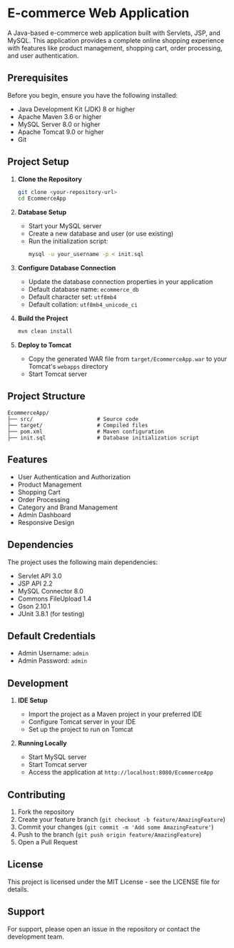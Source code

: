 # E-commerce Web Application

A Java-based e-commerce web application built with Servlets, JSP, and MySQL. This application provides a complete online shopping experience with features like product management, shopping cart, order processing, and user authentication.

## Prerequisites

Before you begin, ensure you have the following installed:
- Java Development Kit (JDK) 8 or higher
- Apache Maven 3.6 or higher
- MySQL Server 8.0 or higher
- Apache Tomcat 9.0 or higher
- Git

## Project Setup

1. **Clone the Repository**
   ```bash
   git clone <your-repository-url>
   cd EcommerceApp
   ```

2. **Database Setup**
   - Start your MySQL server
   - Create a new database and user (or use existing)
   - Run the initialization script:
     ```bash
     mysql -u your_username -p < init.sql
     ```

3. **Configure Database Connection**
   - Update the database connection properties in your application
   - Default database name: `ecommerce_db`
   - Default character set: `utf8mb4`
   - Default collation: `utf8mb4_unicode_ci`

4. **Build the Project**
   ```bash
   mvn clean install
   ```

5. **Deploy to Tomcat**
   - Copy the generated WAR file from `target/EcommerceApp.war` to your Tomcat's `webapps` directory
   - Start Tomcat server

## Project Structure

```
EcommerceApp/
├── src/                    # Source code
├── target/                 # Compiled files
├── pom.xml                 # Maven configuration
├── init.sql                # Database initialization script
```

## Features

- User Authentication and Authorization
- Product Management
- Shopping Cart
- Order Processing
- Category and Brand Management
- Admin Dashboard
- Responsive Design

## Dependencies

The project uses the following main dependencies:
- Servlet API 3.0
- JSP API 2.2
- MySQL Connector 8.0
- Commons FileUpload 1.4
- Gson 2.10.1
- JUnit 3.8.1 (for testing)

## Default Credentials

- Admin Username: `admin`
- Admin Password: `admin`

## Development

1. **IDE Setup**
   - Import the project as a Maven project in your preferred IDE
   - Configure Tomcat server in your IDE
   - Set up the project to run on Tomcat

2. **Running Locally**
   - Start MySQL server
   - Start Tomcat server
   - Access the application at `http://localhost:8080/EcommerceApp`

## Contributing

1. Fork the repository
2. Create your feature branch (`git checkout -b feature/AmazingFeature`)
3. Commit your changes (`git commit -m 'Add some AmazingFeature'`)
4. Push to the branch (`git push origin feature/AmazingFeature`)
5. Open a Pull Request

## License

This project is licensed under the MIT License - see the LICENSE file for details.

## Support

For support, please open an issue in the repository or contact the development team. 